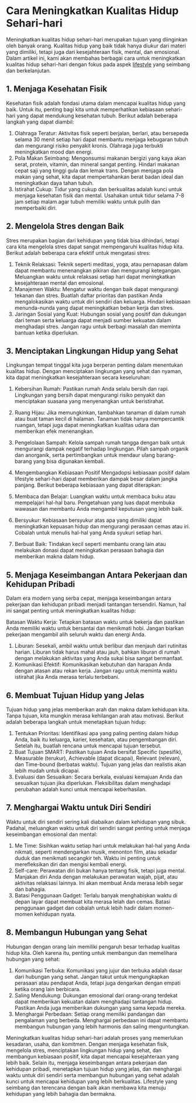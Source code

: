 # Cara Meningkatkan Kualitas Hidup Sehari-hari

Meningkatkan kualitas hidup sehari-hari merupakan tujuan yang diinginkan oleh banyak orang. Kualitas hidup yang baik tidak hanya diukur dari materi yang dimiliki, tetapi juga dari kesejahteraan fisik, mental, dan emosional. Dalam artikel ini, kami akan membahas berbagai cara untuk meningkatkan kualitas hidup sehari-hari dengan fokus pada aspek [lifestyle](https://toprankmedia.id/lifestyle/) yang seimbang dan berkelanjutan.

## 1. Menjaga Kesehatan Fisik
Kesehatan fisik adalah fondasi utama dalam mencapai kualitas hidup yang baik. Untuk itu, penting bagi kita untuk memperhatikan kebiasaan sehari-hari yang dapat mendukung kesehatan tubuh. Berikut adalah beberapa langkah yang dapat diambil:

1. Olahraga Teratur: Aktivitas fisik seperti berjalan, berlari, atau bersepeda selama 30 menit setiap hari dapat membantu menjaga kebugaran tubuh dan mengurangi risiko penyakit kronis. Olahraga juga terbukti meningkatkan mood dan energi.
2. Pola Makan Seimbang: Mengonsumsi makanan bergizi yang kaya akan serat, protein, vitamin, dan mineral sangat penting. Hindari makanan cepat saji yang tinggi gula dan lemak trans. Dengan menjaga pola makan yang sehat, kita dapat mempertahankan berat badan ideal dan meningkatkan daya tahan tubuh.
3. Istirahat Cukup: Tidur yang cukup dan berkualitas adalah kunci untuk menjaga kesehatan fisik dan mental. Usahakan untuk tidur selama 7-8 jam setiap malam agar tubuh memiliki waktu untuk pulih dan memperbaiki diri.

## 2. Mengelola Stres dengan Baik
Stres merupakan bagian dari kehidupan yang tidak bisa dihindari, tetapi cara kita mengelola stres dapat sangat mempengaruhi kualitas hidup kita. Berikut adalah beberapa cara efektif untuk mengatasi stres:

1. Teknik Relaksasi: Teknik seperti meditasi, yoga, atau pernapasan dalam dapat membantu menenangkan pikiran dan mengurangi ketegangan. Meluangkan waktu untuk relaksasi setiap hari dapat meningkatkan kesejahteraan mental dan emosional.
2. Manajemen Waktu: Mengatur waktu dengan baik dapat mengurangi tekanan dan stres. Buatlah daftar prioritas dan pastikan Anda mengalokasikan waktu untuk diri sendiri dan keluarga. Hindari kebiasaan menunda-nunda yang dapat meningkatkan beban kerja dan stres.
3. Jaringan Sosial yang Kuat: Hubungan sosial yang positif dan dukungan dari teman serta keluarga dapat menjadi sumber kekuatan dalam menghadapi stres. Jangan ragu untuk berbagi masalah dan meminta bantuan ketika diperlukan.

## 3. Menciptakan Lingkungan Hidup yang Sehat
Lingkungan tempat tinggal kita juga berperan penting dalam menentukan kualitas hidup. Dengan menciptakan lingkungan yang sehat dan nyaman, kita dapat meningkatkan kesejahteraan secara keseluruhan:

1. Kebersihan Rumah: Pastikan rumah Anda selalu bersih dan rapi. Lingkungan yang bersih dapat mengurangi risiko penyakit dan menciptakan suasana yang menyenangkan untuk beristirahat.
2. Ruang Hijau: Jika memungkinkan, tambahkan tanaman di dalam rumah atau buat taman kecil di halaman. Tanaman tidak hanya mempercantik ruangan, tetapi juga dapat meningkatkan kualitas udara dan memberikan efek menenangkan.
3. Pengelolaan Sampah: Kelola sampah rumah tangga dengan baik untuk mengurangi dampak negatif terhadap lingkungan. Pilah sampah organik dan anorganik, serta pertimbangkan untuk mendaur ulang barang-barang yang bisa digunakan kembali.

4. Mengembangkan Kebiasaan Positif
Mengadopsi kebiasaan positif dalam lifestyle sehari-hari dapat memberikan dampak besar dalam jangka panjang. Berikut beberapa kebiasaan yang dapat diterapkan:

1. Membaca dan Belajar: Luangkan waktu untuk membaca buku atau mempelajari hal-hal baru. Pengetahuan yang luas dapat membuka wawasan dan membantu Anda mengambil keputusan yang lebih baik.
2. Bersyukur: Kebiasaan bersyukur atas apa yang dimiliki dapat meningkatkan kepuasan hidup dan mengurangi perasaan cemas atau iri. Cobalah untuk menulis hal-hal yang Anda syukuri setiap hari.
3. Berbuat Baik: Tindakan kecil seperti membantu orang lain atau melakukan donasi dapat meningkatkan perasaan bahagia dan memberikan makna dalam hidup.

## 5. Menjaga Keseimbangan Antara Pekerjaan dan Kehidupan Pribadi
Dalam era modern yang serba cepat, menjaga keseimbangan antara pekerjaan dan kehidupan pribadi menjadi tantangan tersendiri. Namun, hal ini sangat penting untuk meningkatkan kualitas hidup:

Batasan Waktu Kerja: Tetapkan batasan waktu untuk bekerja dan pastikan Anda memiliki waktu untuk bersantai dan menikmati hobi. Jangan biarkan pekerjaan mengambil alih seluruh waktu dan energi Anda.

1. Liburan: Sesekali, ambil waktu untuk berlibur dan menjauh dari rutinitas harian. Liburan tidak harus mahal atau jauh, bahkan liburan di rumah dengan melakukan aktivitas yang Anda sukai bisa sangat bermanfaat.
2. Komunikasi Efektif: Komunikasikan kebutuhan dan harapan Anda dengan atasan atau rekan kerja. Jangan ragu untuk meminta waktu istirahat jika Anda merasa terlalu terbebani.

## 6. Membuat Tujuan Hidup yang Jelas
Tujuan hidup yang jelas memberikan arah dan makna dalam kehidupan kita. Tanpa tujuan, kita mungkin merasa kehilangan arah atau motivasi. Berikut adalah beberapa langkah untuk menetapkan tujuan hidup:

1. Tentukan Prioritas: Identifikasi apa yang paling penting dalam hidup Anda, baik itu keluarga, karier, kesehatan, atau pengembangan diri. Setelah itu, buatlah rencana untuk mencapai tujuan tersebut.
2. Buat Tujuan SMART: Pastikan tujuan Anda bersifat Specific (spesifik), Measurable (terukur), Achievable (dapat dicapai), Relevant (relevan), dan Time-bound (berbatas waktu). Tujuan yang jelas dan realistis akan lebih mudah untuk dicapai.
3. Evaluasi dan Sesuaikan: Secara berkala, evaluasi kemajuan Anda dan sesuaikan tujuan jika diperlukan. Fleksibilitas dalam menghadapi perubahan adalah kunci untuk mencapai keberhasilan.

## 7. Menghargai Waktu untuk Diri Sendiri
Waktu untuk diri sendiri sering kali diabaikan dalam kehidupan yang sibuk. Padahal, meluangkan waktu untuk diri sendiri sangat penting untuk menjaga keseimbangan emosional dan mental:

1. Me Time: Sisihkan waktu setiap hari untuk melakukan hal-hal yang Anda nikmati, seperti mendengarkan musik, menonton film, atau sekadar duduk dan menikmati secangkir teh. Waktu ini penting untuk merefleksikan diri dan mengisi kembali energi.
2. Self-care: Perawatan diri bukan hanya tentang fisik, tetapi juga mental. Manjakan diri Anda dengan melakukan perawatan wajah, pijat, atau aktivitas relaksasi lainnya. Ini akan membuat Anda merasa lebih segar dan bahagia.
3. Batasi Penggunaan Gadget: Terlalu banyak menghabiskan waktu di depan layar dapat membuat kita merasa lelah dan cemas. Batasi penggunaan gadget dan cobalah untuk lebih hadir dalam momen-momen kehidupan nyata.

## 8. Membangun Hubungan yang Sehat
Hubungan dengan orang lain memiliki pengaruh besar terhadap kualitas hidup kita. Oleh karena itu, penting untuk membangun dan memelihara hubungan yang sehat:

1. Komunikasi Terbuka: Komunikasi yang jujur dan terbuka adalah dasar dari hubungan yang sehat. Jangan takut untuk mengungkapkan perasaan atau pendapat Anda, tetapi juga dengarkan dengan empati ketika orang lain berbicara.
2. Saling Mendukung: Dukungan emosional dari orang-orang terdekat dapat memberikan kekuatan dalam menghadapi tantangan hidup. Pastikan Anda juga memberikan dukungan yang sama kepada mereka.
3. Menghargai Perbedaan: Setiap orang memiliki pandangan dan pengalaman yang berbeda. Menghargai perbedaan ini dapat membantu membangun hubungan yang lebih harmonis dan saling menguntungkan.

Meningkatkan kualitas hidup sehari-hari adalah proses yang memerlukan kesadaran, usaha, dan komitmen. Dengan menjaga kesehatan fisik, mengelola stres, menciptakan lingkungan hidup yang sehat, dan membangun kebiasaan positif, kita dapat mencapai kesejahteraan yang lebih baik. Selain itu, menjaga keseimbangan antara pekerjaan dan kehidupan pribadi, menetapkan tujuan hidup yang jelas, dan menghargai waktu untuk diri sendiri serta membangun hubungan yang sehat adalah kunci untuk mencapai kehidupan yang lebih berkualitas. Lifestyle yang seimbang dan terencana dengan baik akan membawa kita menuju kehidupan yang lebih bahagia dan bermakna.






